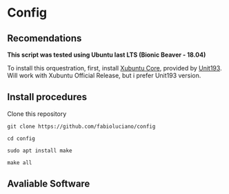 # Config

## Recomendations
**This script was tested using Ubuntu last LTS (Bionic Beaver - 18.04)**

To install this orquestration, first, install [Xubuntu Core](https://unit193.net/xubuntu/core/), provided by [Unit193](https://unit193.net/). Will work with Xubuntu Official Release, but i prefer Unit193 version.

## Install procedures

Clone this repository

`git clone https://github.com/fabioluciano/config`

`cd config`

`sudo apt install make`

`make all`


## Avaliable Software
